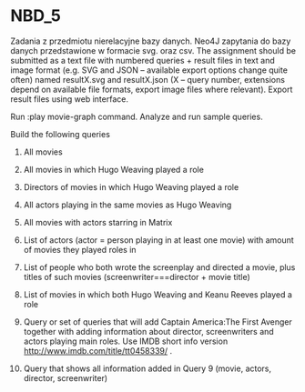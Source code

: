 # NBD_5
Zadania z przedmiotu nierelacyjne bazy danych. Neo4J zapytania do bazy danych przedstawione w formacie svg. oraz csv.
The assignment should be submitted as a text file with numbered queries + result files in text and image format (e.g. SVG and JSON – available export options change quite often) named resultX.svg and resultX.json (X – query number, extensions depend on available file formats, export image files where relevant). Export result files using web interface.

Run :play movie-graph command. Analyze and run sample queries.

Build the following queries

1. All movies

2. All movies in which Hugo Weaving played a role

3. Directors of movies in which Hugo Weaving played a role

4. All actors playing in the same movies as Hugo Weaving

5. All movies with actors starring in Matrix

6. List of actors (actor = person playing in at least one movie) with amount of movies they played roles in

7. List of people who both wrote the screenplay and directed a movie, plus titles of such movies (screenwriter===director + movie title)

8. List of movies in which both Hugo Weaving and Keanu Reeves played a role

9. Query or set of queries that will add Captain America:The First Avenger together with adding information about director, screenwriters and actors playing main roles. Use IMDB short info version http://www.imdb.com/title/tt0458339/ .

10. Query that shows all information added in Query 9 (movie, actors, director, screenwriter)
